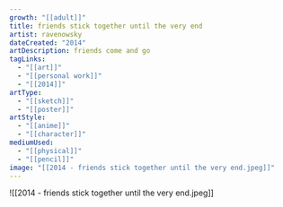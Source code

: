```yaml
---
growth: "[[adult]]"
title: friends stick together until the very end
artist: ravenowsky
dateCreated: "2014"
artDescription: friends come and go
tagLinks:
  - "[[art]]"
  - "[[personal work]]"
  - "[[2014]]"
artType:
  - "[[sketch]]"
  - "[[poster]]"
artStyle:
  - "[[anime]]"
  - "[[character]]"
mediumUsed:
  - "[[physical]]"
  - "[[pencil]]"
image: "[[2014 - friends stick together until the very end.jpeg]]"
---
```

![[2014 - friends stick together until the very end.jpeg]]